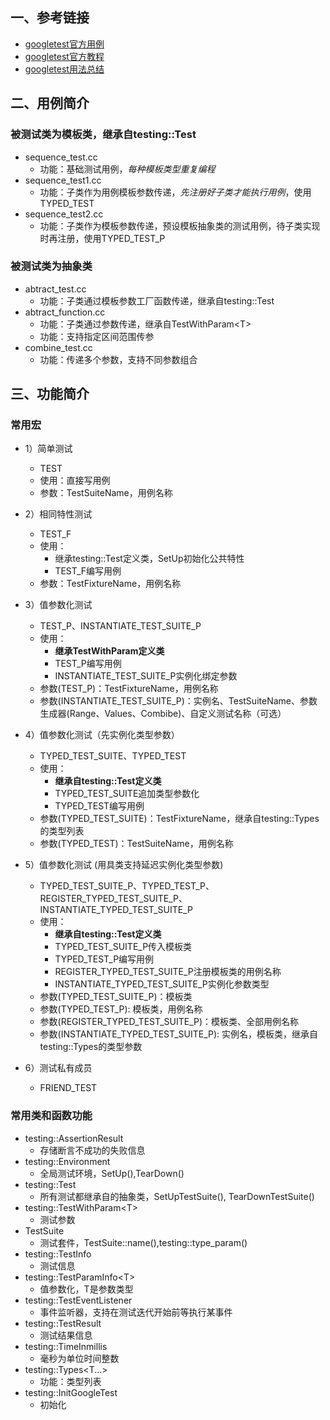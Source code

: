 ## 一、参考链接

- [googletest官方用例](https://github.com/google/googletest/tree/main/googletest/samples)
- [googletest官方教程](https://google.github.io/googletest/advanced.html)
- [googletest用法总结](https://gohalo.me/post/cpp-gtest-unit-test-usage.html)

## 二、用例简介

### 被测试类为模板类，继承自testing::Test

- sequence_test.cc
  - 功能：基础测试用例，*每种模板类型重复编程*
- sequence_test1.cc
  - 功能：子类作为用例模板参数传递，*先注册好子类才能执行用例*，使用TYPED_TEST
- sequence_test2.cc
  - 功能：子类作为模板参数传递，预设模板抽象类的测试用例，待子类实现时再注册，使用TYPED_TEST_P

### 被测试类为抽象类

- abtract_test.cc
  - 功能：子类通过模板参数工厂函数传递，继承自testing::Test
- abtract_function.cc
  - 功能：子类通过参数传递，继承自TestWithParam\<T\>
  - 功能：支持指定区间范围传参
- combine_test.cc
  - 功能：传递多个参数，支持不同参数组合

## 三、功能简介

### 常用宏

- 1）简单测试

  - TEST
  - 使用：直接写用例
  - 参数：TestSuiteName，用例名称
- 2）相同特性测试

  - TEST_F
  - 使用：
    - 继承testing::Test定义类，SetUp初始化公共特性
    - TEST_F编写用例
  - 参数：TestFixtureName，用例名称
- 3）值参数化测试

  - TEST_P、INSTANTIATE_TEST_SUITE_P
  - 使用：
    - **继承TestWithParam定义类**
    - TEST_P编写用例
    - INSTANTIATE_TEST_SUITE_P实例化绑定参数
  - 参数(TEST_P)：TestFixtureName，用例名称
  - 参数(INSTANTIATE_TEST_SUITE_P)：实例名、TestSuiteName、参数生成器(Range、Values、Combibe)、自定义测试名称（可选）
- 4）值参数化测试（先实例化类型参数）

  - TYPED_TEST_SUITE、TYPED_TEST
  - 使用：
    - **继承自testing::Test定义类**
    - TYPED_TEST_SUITE追加类型参数化
    - TYPED_TEST编写用例
  - 参数(TYPED_TEST_SUITE)：TestFixtureName，继承自testing::Types的类型列表
  - 参数(TYPED_TEST)：TestSuiteName，用例名称
- 5）值参数化测试 (用具类支持延迟实例化类型参数)

  - TYPED_TEST_SUITE_P、TYPED_TEST_P、REGISTER_TYPED_TEST_SUITE_P、INSTANTIATE_TYPED_TEST_SUITE_P
  - 使用：
    - **继承自testing::Test定义类**
    - TYPED_TEST_SUITE_P传入模板类
    - TYPED_TEST_P编写用例
    - REGISTER_TYPED_TEST_SUITE_P注册模板类的用例名称
    - INSTANTIATE_TYPED_TEST_SUITE_P实例化参数类型
  - 参数(TYPED_TEST_SUITE_P)：模板类
  - 参数(TYPED_TEST_P): 模板类，用例名称
  - 参数(REGISTER_TYPED_TEST_SUITE_P)：模板类、全部用例名称
  - 参数(INSTANTIATE_TYPED_TEST_SUITE_P): 实例名，模板类，继承自testing::Types的类型参数
- 6）测试私有成员

  - FRIEND_TEST

### 常用类和函数功能

- testing::AssertionResult
  - 存储断言不成功的失败信息
- testing::Environment
  - 全局测试环境，SetUp(),TearDown()
- testing::Test
  - 所有测试都继承自的抽象类，SetUpTestSuite(), TearDownTestSuite()
- testing::TestWithParam\<T\>
  - 测试参数
- TestSuite
  - 测试套件，TestSuite::name(),testing::type_param()
- testing::TestInfo
  - 测试信息
- testing::TestParamInfo\<T\>
  - 值参数化，T是参数类型
- testing::TestEventListener
  - 事件监听器，支持在测试迭代开始前等执行某事件
- testing::TestResult
  - 测试结果信息
- testing::TimeInmillis
  - 毫秒为单位时间整数
- testing::Types\<T...\>
  - 功能：类型列表
- testing::InitGoogleTest
  - 初始化
